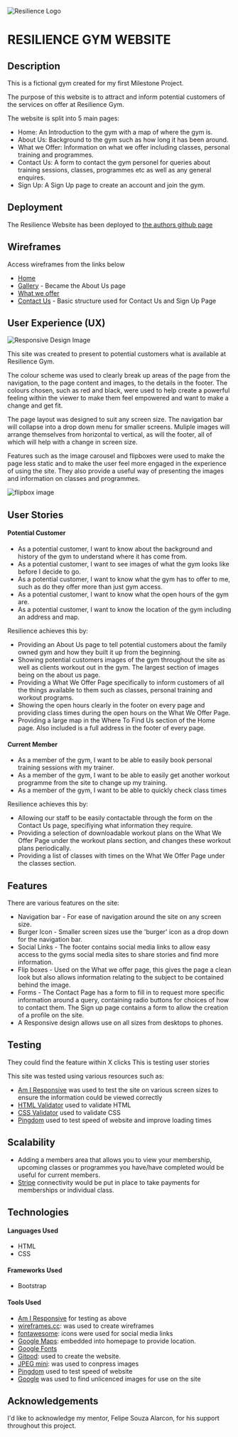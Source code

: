 ![Resilience Logo](https://github.com/ShaunWard/Milestone-Project-One/blob/master/images/Double%20Resilience.png?raw=true)
# RESILIENCE GYM WEBSITE
## Description
This is a fictional gym created for my first Milestone Project.

The purpose of this website is to attract and inform potential customers of the services on offer at Resilience Gym.

The website is split into 5 main pages:

- Home: An Introduction to the gym with a map of where the gym is.
- About Us: Background to the gym such as how long it has been around.
- What we Offer: Information on what we offer including classes, personal training and programmes.
- Contact Us: A form to contact the gym personel for queries about training sessions, classes, programmes etc as well as any general enquires.
- Sign Up: A Sign Up page to create an account and join the gym.

## Deployment
The Resilience Website has been deployed to [the authors github page](https://github.com/ShaunWard/Milestone-Project-One)

## Wireframes
Access wireframes from the links below

- [Home](https://wireframe.cc/8a3TTu)
- [Gallery](https://wireframe.cc/2hAhTz) - Became the About Us page
- [What we offer](https://wireframe.cc/CQMoWn)
- [Contact Us](https://wireframe.cc/ljCIyF) - Basic structure used for Contact Us and Sign Up Page

## User Experience (UX)

![Responsive Design Image](https://github.com/ShaunWard/Milestone-Project-One/blob/master/images/responsive-design-image.png?raw=true)

This site was created to present to potential customers what is available at Resilience Gym.

The colour scheme was used to clearly break up areas of the page from the navigation, to the page content and images, to the details in the footer. The colours chosen, such as red and black, were used to help create a powerful feeling within the viewer to make them feel empowered and want to make a change and get fit.

The page layout was designed to suit any screen size. The navigation bar will collapse into a drop down menu for smaller screens. Muliple images will arrange themselves from horizontal to vertical, as will the footer, all of which will help with a change in screen size.

Features such as the image carousel and flipboxes were used to make the page less static and to make the user feel more engaged in the experience of using the site. They also provide a useful way of presenting the images and information on classes and programmes.

![flipbox image](https://github.com/ShaunWard/Milestone-Project-One/blob/master/images/Flipbox-small.png?raw=true)

## User Stories

#### Potential Customer

- As a potential customer, I want to know about the background and history of the gym to understand where it has come from.
- As a potential customer, I want to see images of what the gym looks like before I decide to go.
- As a potential customer, I want to know what the gym has to offer to me, such as do they offer more than just gym access.
- As a potential customer, I want to know what the open hours of the gym are.
- As a potential customer, I want to know the location of the gym including an address and map.

Resilience achieves this by:

- Providing an About Us page to tell potential customers about the family owned gym and how they built it up from the beginning.
- Showing potential customers images of the gym throughout the site as well as clients workout out in the gym. The largest section of images being on the about us page.
- Providing a What We Offer Page specifically to inform customers of all the things available to them such as classes, personal training and workout programs.
- Showing the open hours clearly in the footer on every page and providing class times during the open hours on the What We Offer Page.
- Providing a large map in the Where To Find Us section of the Home page. Also included is a full address in the footer of every page.


#### Current Member

- As a member of the gym, I want to be able to easily book personal training sessions with my trainer.
- As a member of the gym, I want to be able to easily get another workout programme from the site to change up my training.
- As a member of the gym, I want to be able to quickly check class times

Resilience achieves this by:

- Allowing our staff to be easily contactable through the form on the Contact Us page, specifiying what information they require.
- Providing a selection of downloadable workout plans on the What We Offer Page under the workout plans section, and changes these workout plans periodically.
- Providing a list of classes with times on the What We Offer Page under the classes section.

## Features
There are various features on the site:

- Navigation bar - For ease of navigation around the site on any screen size. 
- Burger Icon - Smaller screen sizes use the 'burger' icon as a drop down for the navigation bar.
- Social Links - The footer contains social media links to allow easy access to the gyms social media sites to share stories and find more information.
- Flip boxes - Used on the What we offer page, this gives the page a clean look but also allows information relating to the subject to be contained behind the image.
- Forms - The Contact Page has a form to fill in to request more specific information around a query, containing radio buttons for choices of how to contact them. The Sign up page contains a form to allow the creation of a profile on the site.
- A Responsive design allows use on all sizes from desktops to phones.

## Testing
They could find the feature within X clicks
This is testing user stories

This site was tested using various resources such as:

- [Am I Responsive](http://ami.responsivedesign.is/) was used to test the site on various screen sizes to ensure the information could be viewed correctly
- [HTML Validator](https://validator.w3.org/) used to validate HTML
- [CSS Validator](https://jigsaw.w3.org/css-validator/) used to validate CSS
- [Pingdom](https://tools.pingdom.com/#5ca554057c800000) used to test speed of website and improve loading times

## Scalability
- Adding a members area that allows you to view your membership, upcoming classes or programmes you have/have completed would be useful for current members.
- [Stripe](https://stripe.com/gb) connectivity would be put in place to take payments for memberships or individual class.

## Technologies

#### Languages Used
- HTML
- CSS

#### Frameworks Used
- Bootstrap

#### Tools Used
- [Am I Responsive](http://ami.responsivedesign.is/) for testing as above
- [wireframes.cc](https://wireframe.cc/): was used to create wireframes
- [fontawesome](https://fontawesome.com/icons?d=gallery): icons were used for social media links
- [Google Maps](https://www.google.com/maps): embedded into homepage to provide location.
- [Google Fonts](https://fonts.google.com/?selection.family=Lexend+Tera#standard-styles)
- [Gitpod](https://www.gitpod.io/): used to create the website.
- [JPEG mini](https://www.jpegmini.com/): was used to conpress images
- [Pingdom](https://tools.pingdom.com/#5ca554057c800000) used to test speed of website
- [Google](https://www.google.co.uk/) was used to find unlicenced images for use on the site

## Acknowledgements

I'd like to acknowledge my mentor, Felipe Souza Alarcon, for his support throughout this project.
